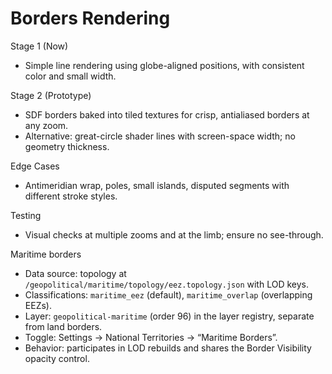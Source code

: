 # Borders Rendering

Stage 1 (Now)
- Simple line rendering using globe-aligned positions, with consistent color and small width.

Stage 2 (Prototype)
- SDF borders baked into tiled textures for crisp, antialiased borders at any zoom.
- Alternative: great-circle shader lines with screen-space width; no geometry thickness.

Edge Cases
- Antimeridian wrap, poles, small islands, disputed segments with different stroke styles.

Testing
- Visual checks at multiple zooms and at the limb; ensure no see-through.

Maritime borders
- Data source: topology at `/geopolitical/maritime/topology/eez.topology.json` with LOD keys.
- Classifications: `maritime_eez` (default), `maritime_overlap` (overlapping EEZs).
- Layer: `geopolitical-maritime` (order 96) in the layer registry, separate from land borders.
- Toggle: Settings → National Territories → “Maritime Borders”.
- Behavior: participates in LOD rebuilds and shares the Border Visibility opacity control.
